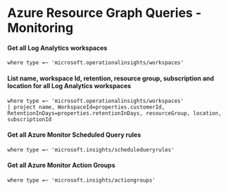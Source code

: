 # Azure Resource Graph Queries - Monitoring

#### Get all Log Analytics workspaces

```OQL
where type =~ 'microsoft.operationalinsights/workspaces'
```

#### List name, workspace Id, retention, resource group, subscription and location for all Log Analytics workspaces

```OQL
where type =~ 'microsoft.operationalinsights/workspaces'
| project name, WorkspaceId=properties.customerId, RetentionInDays=properties.retentionInDays, resourceGroup, location, subscriptionId
```

#### Get all Azure Monitor Scheduled Query rules

```OQL
where type =~ 'microsoft.insights/scheduledueryrules'
```

#### Get all Azure Monitor Action Groups

```OQL
where type =~ 'microsoft.insights/actiongroups'
```
